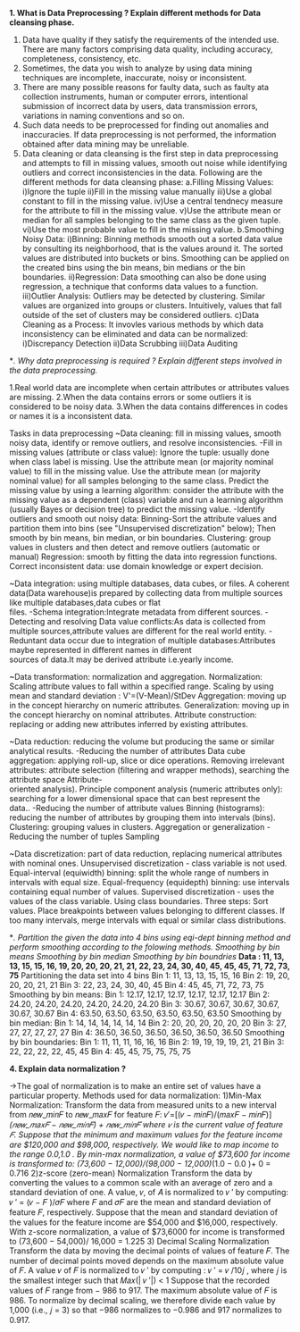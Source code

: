 **1. What is Data Preprocessing ? Explain different methods for Data cleansing phase.**
1. Data have quality if they satisfy the requirements of the intended use. There are many factors comprising data quality,        including accuracy, completeness, consistency, etc.
2. Sometimes, the data you wish to analyze by using data mining techniques are incomplete, inaccurate, noisy or inconsistent.
3. There are many possible reasons for faulty data, such as faulty ata collection instruments, human or computer errors, intentional submission of incorrect data by users, data transmission errors, variations in naming conventions and so on.
4. Such data needs to be preprocessed for finding out anomalies and inaccuracies. If data preprocessing is not performed, the         information obtained after data mining may be unreliable.
5. Data cleaning or data cleansing is the first step in data preprocessing and attempts to fill in missing values, smooth out noise while identifying outliers and correct inconsistencies in the data. Following are the different methods for data cleansing phase:
  a.Filling Missing Values:
    i)Ignore the tuple
    ii)Fill in the missing value manually
    iii)Use a global constant to fill in the missing value.
    iv)Use a central tendnecy measure for the attribute to fill in the missing value.
    v)Use the attribute mean or median for all samples belonging to the same class as the given tuple.
    vi)Use the most probable value to fill in the missing value.
  b.Smoothing Noisy Data:
    i)Binning: Binning methods smooth out a sorted data value by consulting its neighborhood, that is the values around it. The   sorted values are distributed into buckets or bins. Smoothing can be applied on the created bins using the bin means, bin medians or the bin boundaries.
    ii)Regression: Data smoothing can also be done using regression, a technique that conforms data values to a function.
    iii)Outlier Analysis: Outliers may be detected by clustering. Similar values are organized into groups or clusters. Intuitively, values that fall outside of the set of clusters may be considered outliers.
  c)Data Cleaning as a Process: It invovles various methods by which data inconsistency can be eliminated and data can be normalized:
    i)Discrepancy Detection
    ii)Data Scrubbing
    iii)Data Auditing

**. Why data preprocessing is required ? Explain different steps involved in the data preprocessing.*

1.Real world data are incomplete when certain attributes or attributes values are missing.
2.When the data contains errors or some outliers it is considered to be noisy data.
3.When the data contains differences in codes or names it is a inconsistent data.

Tasks in data preprocessing
 ~Data cleaning: fill in missing values, smooth noisy data, identify or remove outliers, and resolve inconsistencies.
   -Fill in missing values (attribute or class value):
        Ignore the tuple: usually done when class label is missing.
        Use the attribute mean (or majority nominal value) to fill in the missing value.
        Use the attribute mean (or majority nominal value) for all samples belonging to the same class.
        Predict the missing value by using a learning algorithm: consider the attribute with the missing value as a dependent (class) variable and run a learning algorithm (usually Bayes or decision tree) to predict the missing value.
   -Identify outliers and smooth out noisy data:
        Binning-Sort the attribute values and partition them into bins (see "Unsupervised discretization" below);
            Then smooth by bin means,  bin median, or  bin boundaries.
        Clustering: group values in clusters and then detect and remove outliers (automatic or manual)
        Regression: smooth by fitting the data into regression functions.
    Correct inconsistent data: use domain knowledge or expert decision.

 ~Data integration: using multiple databases, data cubes, or files.
  A coherent data(Data warehouse)is prepared by collecting data from multiple sources like multiple databases,data cubes or flat    
  files.
 -Schema integration:Integrate metadata from different sources.
 -Detecting and resolving Data value conflicts:As data is collected from multiple sources,attribute values are different for the 
  real world entity.
 -Reduntant data occur due to integration of multiple databases:Attributes maybe represented in different names in different     
  sources of data.It may be derived attribute i.e.yearly income.
 
 ~Data transformation: normalization and aggregation.
  Normalization: Scaling attribute values to fall within a specified range.
  Scaling by using mean and standard deviation  : V'=(V-Mean)/StDev
  Aggregation: moving up in the concept hierarchy on numeric attributes.
  Generalization: moving up in the concept hierarchy on nominal attributes.
  Attribute construction: replacing or adding new attributes inferred by existing attributes.

 ~Data reduction: reducing the volume but producing the same or similar analytical results.
 -Reducing the number of attributes
  Data cube aggregation: applying roll-up, slice or dice operations.
  Removing irrelevant attributes: attribute selection (filtering and wrapper methods), searching the attribute space Attribute-       
  oriented analysis).
  Principle component analysis (numeric attributes only): searching for a lower dimensional space that can best represent the  
  data..
 -Reducing the number of attribute values
  Binning (histograms): reducing the number of attributes by grouping them into intervals (bins).
  Clustering: grouping values in clusters.
  Aggregation or generalization
  -Reducing the number of tuples
   Sampling

 ~Data discretization: part of data reduction, replacing numerical attributes with nominal ones.
  Unsupervised discretization -  class variable is not used.
  Equal-interval (equiwidth) binning: split the whole range of numbers in intervals with equal size.
  Equal-frequency (equidepth) binning: use intervals containing equal number of values.
  Supervised discretization - uses the values of the class variable.
  Using class boundaries. Three steps:
  Sort values.
  Place breakpoints between values belonging to different classes.
  If too many intervals, merge intervals with equal or similar class distributions.
    

**. Partition the given the data into 4 bins using eqi-dept binning method and perform smoothing according to the folowing methods.
Smoothing by bin means
Smoothing by bin median
Smoothing by bin boundries*
**Data : 11, 13, 13,  15, 15, 16, 19, 20, 20, 20, 21, 21, 22, 23, 24, 30, 40, 45, 45, 45, 71, 72, 73, 75**
Partitioning the data set into 4 bins
  Bin 1: 11, 13, 13, 15, 15, 16
  Bin 2: 19, 20, 20, 20, 21, 21
  Bin 3: 22, 23, 24, 30, 40, 45
  Bin 4: 45, 45, 71, 72, 73, 75
Smoothing by bin means:
  Bin 1: 12.17, 12.17, 12.17, 12.17, 12.17, 12.17
  Bin 2: 24.20, 24.20, 24.20, 24.20, 24.20, 24.20
  Bin 3: 30.67, 30.67, 30.67, 30.67, 30.67, 30.67
  Bin 4: 63.50, 63.50, 63.50, 63.50, 63.50, 63.50
Smoothing by bin median:
  Bin 1: 14, 14, 14, 14, 14, 14
  Bin 2: 20, 20, 20, 20, 20, 20
  Bin 3: 27, 27, 27, 27, 27, 27
  Bin 4: 36.50, 36.50, 36.50, 36.50, 36.50, 36.50 
Smoothing by bin boundaries:
  Bin 1: 11, 11, 11, 16, 16, 16
  Bin 2: 19, 19, 19, 19, 21, 21
  Bin 3: 22, 22, 22, 22, 45, 45
  Bin 4: 45, 45, 75, 75, 75, 75

**4. Explain data normalization ?**

->The goal of normalization is to make an entire set of values have a particular property.
Methods used for data normalization:
  1)Min-Max Normalization:
Transform the data from measured units to a new
interval from 𝑛𝑒𝑤_𝑚𝑖𝑛𝐹 to 𝑛𝑒𝑤_𝑚𝑎𝑥𝐹 for feature 𝐹:
𝑣′=[(𝑣 − 𝑚𝑖𝑛𝐹)/(𝑚𝑎𝑥𝐹 − 𝑚𝑖𝑛𝐹)]*(𝑛𝑒𝑤_𝑚𝑎𝑥𝐹 − 𝑛𝑒𝑤_𝑚𝑖𝑛𝐹) + 𝑛𝑒𝑤_𝑚𝑖𝑛𝐹
where 𝑣 is the current value of feature 𝐹.
Suppose that the minimum and maximum values for
the feature income are $120,000 and $98,000,
respectively. We would like to map income to the range
0.0,1.0 . By min-max normalization, a value of $73,600
for income is transformed to:
(73,600 − 12,000)/(98,000 − 12,000)*(1.0 − 0.0 )+ 0 = 0.716
2)z-score (zero-mean) Normalization Transform the data by converting the values to a common scale with an average of zero and a standard deviation of one. A value, 𝑣, of 𝐴 is normalized to 𝑣 ′ by computing: 𝑣 ′ = (𝑣 − 𝐹 )/𝜎𝐹 where 𝐹 and 𝜎𝐹 are the mean and standard deviation of feature 𝐹, respectively.
Suppose that the mean and standard deviation of the values for the feature income are $54,000 and $16,000, respectively. With z-score normalization, a value of $73,6000 for income is transformed to (73,600 − 54,000)/ 16,000 = 1.225
3) Decimal Scaling Normalization Transform the data by moving the decimal points of values of feature 𝐹. The number of decimal points moved depends on the maximum absolute value of 𝐹. A value 𝑣 of 𝐹 is normalized to 𝑣 ′ by computing : 𝑣 ′ = 𝑣 /10𝑗 , where 𝑗 is the smallest integer such that 𝑀𝑎𝑥(| 𝑣 ′|) < 1
Suppose that the recorded values of 𝐹 range from − 986 to 917. The maximum absolute value of 𝐹 is 986. To normalize by decimal scaling, we therefore divide each value by 1,000 (i.e., 𝑗 = 3) so that −986 normalizes to −0.986 and 917 normalizes to 0.917. 


